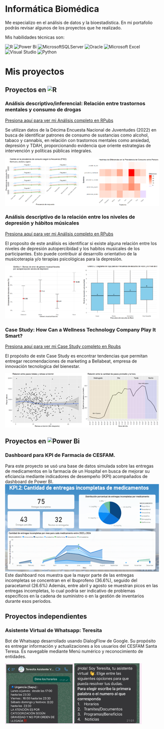 # Informática Biomédica
Me especializo en el análisis de datos y la bioestadistica. En mi portafolio podrás revisar algunos de los proyectos que he realizado.

Mis habilidades técnicas son:

![R](https://img.shields.io/badge/r-%23276DC3.svg?style=for-the-badge&logo=r&logoColor=white)
![Power Bi](https://img.shields.io/badge/power_bi-F2C811?style=for-the-badge&logo=powerbi&logoColor=black)
	![MicrosoftSQLServer](https://img.shields.io/badge/Microsoft%20SQL%20Server-CC2927?style=for-the-badge&logo=microsoft%20sql%20server&logoColor=white)
 ![Oracle](https://img.shields.io/badge/Oracle-F80000?style=for-the-badge&logo=oracle&logoColor=white)
![Microsoft Excel](https://img.shields.io/badge/Microsoft_Excel-217346?style=for-the-badge&logo=microsoft-excel&logoColor=white)
![Visual Studio](https://img.shields.io/badge/Visual%20Studio-5C2D91.svg?style=for-the-badge&logo=visual-studio&logoColor=white)
 ![Python](https://img.shields.io/badge/python-3670A0?style=for-the-badge&logo=python&logoColor=ffdd54)


# Mis proyectos
## Proyectos en ![R](https://img.shields.io/badge/r-%23276DC3.svg?style=for-the-badge&logo=r&logoColor=white)

### Análisis descriptivo/inferencial: Relación entre trastornos mentales y consumo de drogas
[Presiona aquí para ver mi Análisis completo en RPubs](https://rpubs.com/Fran_tapia/1255541)

Se utilizan datos de la Décima Encuesta Nacional de Juventudes (2022) en busca de identificar patrones de consumo de sustancias como alcohol, tabaco y cannabis, en relación con trastornos mentales como ansiedad, depresión y TDAH, proporcionando evidencia que oriente estrategias de intervención y políticas públicas integrales.

![Mental](/Imagenes/mental.png) 

### Análisis descriptivo de la relación entre los niveles de depresión y hábitos músicales
[Presiona aquí para ver mi Análisis completo en RPubs](https://rpubs.com/Fran_tapia/1205081)

El proposito de este análisis es identificar si existe alguna relación entre los niveles de depresión autopercibidad y los habitos musicales de los participantes. Esto puede contribuir al desarrollo orientativo de la musicoterapia y/o terapias psicológicas para la depresión.

![Intervalos](/Imagenes/ib.png) 

### Case Study: How Can a Wellness Technology Company Play It Smart?
[Presiona aquí para ver mi Case Study completo en Rpubs](https://rpubs.com/Fran_tapia/1040727)

El propósito de este Case Study es encontrar tendencias que permitan entregar recomendaciones de marketing a Bellabeat, empresa de innovación tecnologica del bienestar.

![Bellabeat](/Imagenes/case_study1.png)


## Proyectos en ![Power Bi](https://img.shields.io/badge/power_bi-F2C811?style=for-the-badge&logo=powerbi&logoColor=black)
### Dashboard para KPI de Farmacia de CESFAM.
Para este proyecto se usó una base de datos simulada sobre las entregas de medicamentos en la farmacia de un Hospital en busca de mejorar su eficiancia mediante indicadores de desempeño (KPI) acompañados de dashboard de Power BI.
![bi](/Imagenes/BI.png) Este dashboard nos muestra que la mayor parte de las
entregas incompletas se concentran en el Ibuprofeno (36.6%), seguido del
paracetamol (26.6%) Además, entre abril y agosto se muestran picos en las
entregas incompletas, lo cual podría ser indicativo de problemas específicos en la
cadena de suministro o en la gestión de inventarios durante esos períodos. 


## Proyectos independientes

### Asistente Virtual de Whatsapp: Teresita

Bot de Whatsapp desarrollado usando DialogFlow de Google. Su propósito es entregar información y actualizaciones a los usuarios del CESFAM Santa Teresa. Es navegable mediante Menú numérico y reconocimiento de entidades.

![Teresita](/Imagenes/Teresita.png) 


